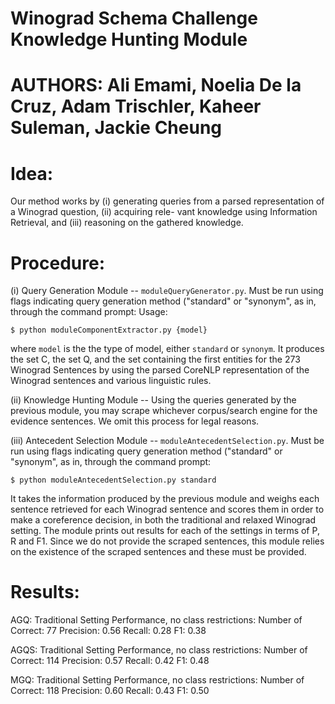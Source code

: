 # Winograd Schema Challenge Knowledge Hunting Module
# AUTHORS: Ali Emami, Noelia De la Cruz, Adam Trischler, Kaheer Suleman, Jackie Cheung

# Idea: 

Our  method  works  by  (i)  generating  queries  from  a  parsed  representation
of  a  Winograd  question,  (ii)  acquiring  rele- vant  knowledge  using  Information  Retrieval, and (iii) reasoning on the gathered knowledge.

# Procedure:

(i) Query Generation Module -- `moduleQueryGenerator.py`. Must be run using flags indicating query generation method ("standard" or "synonym", as in, through the command prompt:
Usage:

   `$ python moduleComponentExtractor.py {model}`
   
   where `model` is the the type of model, either `standard` or `synonym`. It produces the set C, the set Q, and the set containing the first entities for the 273 Winograd Sentences by using the parsed CoreNLP representation of the Winograd sentences and various linguistic rules.

(ii) Knowledge Hunting Module -- Using the queries generated by the previous module, you may scrape whichever corpus/search engine for the evidence sentences. We omit this process for legal reasons. 

(iii) Antecedent Selection Module -- `moduleAntecedentSelection.py`. Must be run using flags indicating query generation method ("standard" or "synonym", as in, through the command prompt: 

`$ python moduleAntecedentSelection.py standard`

It takes the information produced by the previous module and weighs each sentence retrieved for each Winograd sentence and scores them in order to make a coreference decision, in both the traditional and relaxed Winograd setting. The module prints out results for each of the settings in terms of P, R and F1. Since we do not provide the scraped sentences, this module relies on the existence of the scraped sentences and these must be provided.

# Results:

AGQ:
Traditional Setting Performance, no class restrictions: 
Number of Correct: 77
Precision: 0.56
Recall: 0.28
F1: 0.38


AGQS:
Traditional Setting Performance, no class restrictions: 
Number of Correct: 114
Precision: 0.57
Recall: 0.42
F1: 0.48


MGQ:
Traditional Setting Performance, no class restrictions: 
Number of Correct: 118
Precision: 0.60
Recall: 0.43
F1: 0.50

